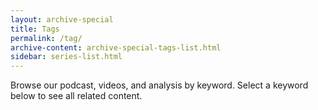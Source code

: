 ```yaml
---
layout: archive-special
title: Tags
permalink: /tag/
archive-content: archive-special-tags-list.html
sidebar: series-list.html
---
```


Browse our podcast, videos, and analysis by keyword. Select a keyword below to see all related content.
